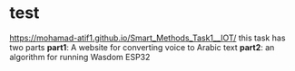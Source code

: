 # test
https://mohamad-atif1.github.io/Smart_Methods_Task1__IOT/
this task has two parts 
**part1**: A website for converting voice to Arabic text 
**part2**: an algorithm for running Wasdom ESP32


